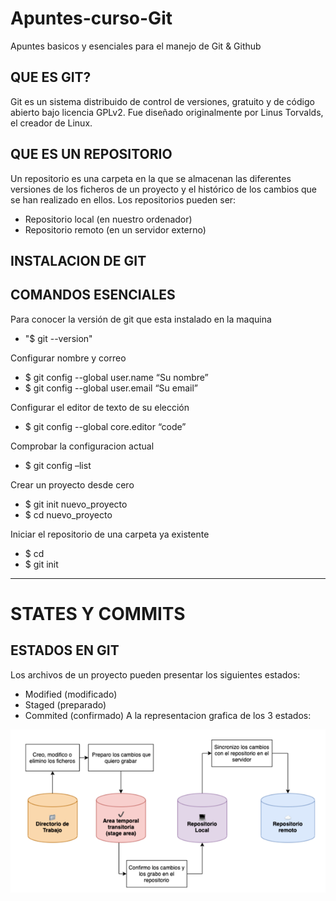 # Apuntes-curso-Git
Apuntes basicos y esenciales para el manejo de Git &amp; Github

## QUE ES GIT?
Git es un sistema distribuido de control de versiones, gratuito y de código abierto
bajo licencia GPLv2. Fue diseñado originalmente por Linus Torvalds, el creador de
Linux.
## QUE ES UN REPOSITORIO
Un repositorio es una carpeta en la que se
almacenan las diferentes versiones de los ficheros de un proyecto y el histórico de
los cambios que se han realizado en ellos. Los repositorios pueden ser:
- Repositorio local (en nuestro ordenador)
- Repositorio remoto (en un servidor externo)

## INSTALACION DE GIT


## COMANDOS ESENCIALES
Para conocer la versión de git que esta instalado en la maquina
- "$ git --version" 

Configurar nombre y correo
- $ git config --global user.name “Su nombre”
- $ git config --global user.email “Su email”

Configurar el editor de texto de su elección
- $ git config --global core.editor “code”

Comprobar la configuracion actual 
- $ git config –list

Crear un proyecto desde cero
- $ git init nuevo_proyecto
- $ cd nuevo_proyecto

Iniciar el repositorio de una carpeta ya existente
- $ cd <directorio del proyecto>
- $ git init 

---
# STATES Y COMMITS
## ESTADOS EN GIT
Los archivos de un proyecto pueden presentar los siguientes estados:
- Modified (modificado)
- Staged (preparado)
- Commited (confirmado)
A la representacion grafica de los 3 estados:

![referencia_imagen](/src/estados.png)
